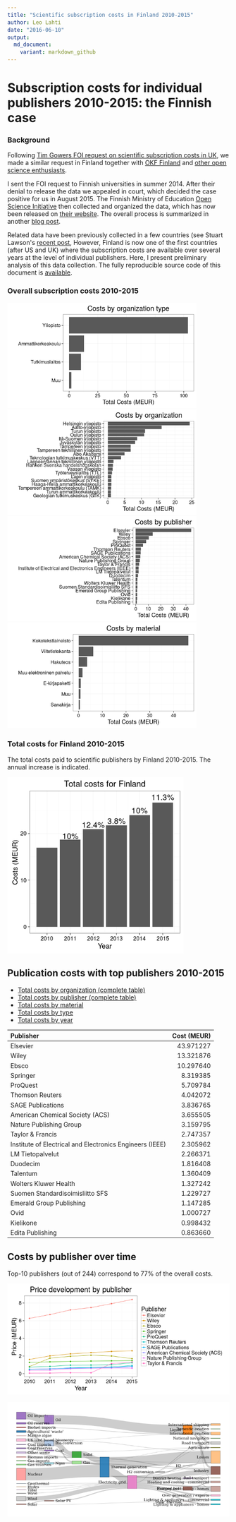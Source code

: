 ```yaml
---
title: "Scientific subscription costs in Finland 2010-2015"
author: Leo Lahti
date: "2016-06-10"
output: 
  md_document:
    variant: markdown_github
---
```






Subscription costs for individual publishers 2010-2015: the Finnish case
===========


### Background

Following [Tim Gowers FOI request on scientific subscription costs in
UK](http://gowers.wordpress.com/2014/04/24/elsevier-journals-some-facts/),
we made a similar request in Finland together with [OKF
Finland](http://fi.okfn.org/wg/openscience/) and [other open science
enthusiasts](https://www.facebook.com/groups/241398182642057/permalink/411482855633588).

I sent the FOI request to Finnish universities in summer 2014. After
their denial to release the data we appealed in court, which decided
the case positive for us in August 2015. The Finnish Ministry of
Education [Open Science Initiative](http://openscience.fi) then
collected and organized the data, which has now been released on
[their website](). The overall process is summarized in another [blog
post]().

Related data have been previously collected in a few countries (see
Stuart Lawson's [recent
post](http://stuartlawson.org/2016/06/publicly-available-data-on-international-journal-subscription-costs),
However, Finland is now one of the first countries (after US and UK)
where the subscription costs are available over several years at the
level of individual publishers. Here, I present preliminary analysis
of this data collection. The fully reproducible source code of this
document is
[available](https://github.com/antagomir/temp/blob/master/20160610/foi.Rmd).




### Overall subscription costs 2010-2015

<img src="figure/foi-totalcosts-1.png" title="plot of chunk foi-totalcosts" alt="plot of chunk foi-totalcosts" width="430px" /><img src="figure/foi-totalcosts-2.png" title="plot of chunk foi-totalcosts" alt="plot of chunk foi-totalcosts" width="430px" /><img src="figure/foi-totalcosts-3.png" title="plot of chunk foi-totalcosts" alt="plot of chunk foi-totalcosts" width="430px" /><img src="figure/foi-totalcosts-4.png" title="plot of chunk foi-totalcosts" alt="plot of chunk foi-totalcosts" width="430px" />

### Total costs for Finland 2010-2015

The total costs paid to scientific publishers by Finland 2010-2015. The annual increase is indicated.

<img src="figure/foi-timeline-1.png" title="plot of chunk foi-timeline" alt="plot of chunk foi-timeline" width="400px" />


## Publication costs with top publishers 2010-2015

 * [Total costs by organization (complete table)](table/cost_by_organization.csv)
 * [Total costs by publisher (complete table)](table/cost_by_publisher.csv)
 * [Total costs by material](table/cost_by_material.csv)
 * [Total costs by type](table/cost_by_type.csv)
 * [Total costs by year](table/cost_by_year.csv)   


|Publisher                                                | Cost (MEUR)|
|:--------------------------------------------------------|-----------:|
|Elsevier                                                 |   43.971227|
|Wiley                                                    |   13.321876|
|Ebsco                                                    |   10.297640|
|Springer                                                 |    8.319385|
|ProQuest                                                 |    5.709784|
|Thomson Reuters                                          |    4.042072|
|SAGE Publications                                        |    3.836765|
|American Chemical Society (ACS)                          |    3.655505|
|Nature Publishing Group                                  |    3.159795|
|Taylor & Francis                                         |    2.747357|
|Institute of Electrical and Electronics Engineers (IEEE) |    2.305962|
|LM Tietopalvelut                                         |    2.266371|
|Duodecim                                                 |    1.816408|
|Talentum                                                 |    1.360409|
|Wolters Kluwer Health                                    |    1.327242|
|Suomen Standardisoimisliitto SFS                         |    1.229727|
|Emerald Group Publishing                                 |    1.147285|
|Ovid                                                     |    1.000727|
|Kielikone                                                |    0.998432|
|Edita Publishing                                         |    0.863660|


## Costs by publisher over time

Top-10 publishers (out of 244) correspond to 77% of the overall costs.

![plot of chunk foi-timebypublisher](figure/foi-timebypublisher-1.png)




![plot of chunk foi-test](figure/foi-test-1.png)

